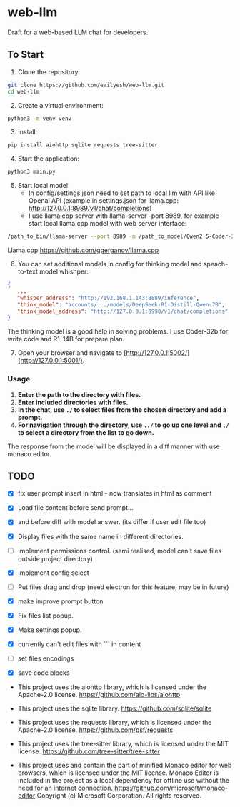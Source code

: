 # web-llm

Draft for a web-based LLM chat for developers. 


## To Start

1. Clone the repository:
```bash
git clone https://github.com/evilyesh/web-llm.git
cd web-llm
```
2. Create a virtual environment: 
```bash
python3 -m venv venv
```
3. Install: 
```bash
pip install aiohttp sqlite requests tree-sitter
```
4. Start the application: 
```bash
python3 main.py
```
5. Start local model
   - In config/settings.json need to set path to local llm with API like Openai API (example in settings.json for llama.cpp: http://127.0.0.1:8989/v1/chat/completions) 
   - I use llama.cpp server with llama-server -port 8989, for example start local llama.cpp model with web server interface:
```bash
/path_to_bin/llama-server --port 8989 -m /path_to_model/Qwen2.5-Coder-32B-Instruct-Q5_K_L.gguf -ngl 99 --n-predict -1 --ctx-size 12240 --threads 4 --no-mmap --temp 0.01 --top-k 10 --cache-type-k q8_0 --cache-type-v q8_0 --flash-attn
```
Llama.cpp https://github.com/ggerganov/llama.cpp

6. You can set additional models in config for thinking model and speach-to-text model whishper:
```json
{
   ...
   "whisper_address": "http://192.168.1.143:8889/inference",
   "think_model": "accounts/.../models/DeepSeek-R1-Distill-Qwen-7B",
   "think_model_address": "http://127.0.0.1:8990/v1/chat/completions"
}
```
The thinking model is a good help in solving problems. I use Coder-32b for write code and R1-14B for prepare plan.

7. Open your browser and navigate to [http://127.0.0.1:5002/](http://127.0.0.1:5001/).

### Usage

1. **Enter the path to the directory with files.**
2. **Enter included directories with files.**
3. **In the chat, use `./` to select files from the chosen directory and add a prompt.**
4. **For navigation through the directory, use `../` to go up one level and `./` to select a directory from the list to go down.**

The response from the model will be displayed in a diff manner with use monaco editor.

## TODO

- [x] fix user prompt insert in html - now <? ?> translates in html as comment
- [x] Load file content before send prompt... 
- [x] and before diff with model answer. (its differ if user edit file too)
- [x] Display files with the same name in different directories.
- [ ] Implement permissions control. (semi realised, model can't save files outside project directory)
- [x] Implement config select
- [ ] Put files drag and drop (need electron for this feature, may be in future)
- [x] make improve prompt button


- [x] Fix files list popup.
- [x] Make settings popup.
- [x] currently can't edit files with ``` in content
- [ ] set files encodings
- [x] save code blocks


- This project uses the aiohttp library, which is licensed under the Apache-2.0 license. https://github.com/aio-libs/aiohttp
- This project uses the sqlite library. https://github.com/sqlite/sqlite
- This project uses the requests library, which is licensed under the Apache-2.0 license. https://github.com/psf/requests
- This project uses the tree-sitter library, which is licensed under the MIT license. https://github.com/tree-sitter/tree-sitter



- This project uses and contain the part of minified Monaco editor for web browsers, which is licensed under the MIT license. Monaco Editor is included in the project as a local dependency for offline use without the need for an internet connection. https://github.com/microsoft/monaco-editor Copyright (c) Microsoft Corporation. All rights reserved. 
